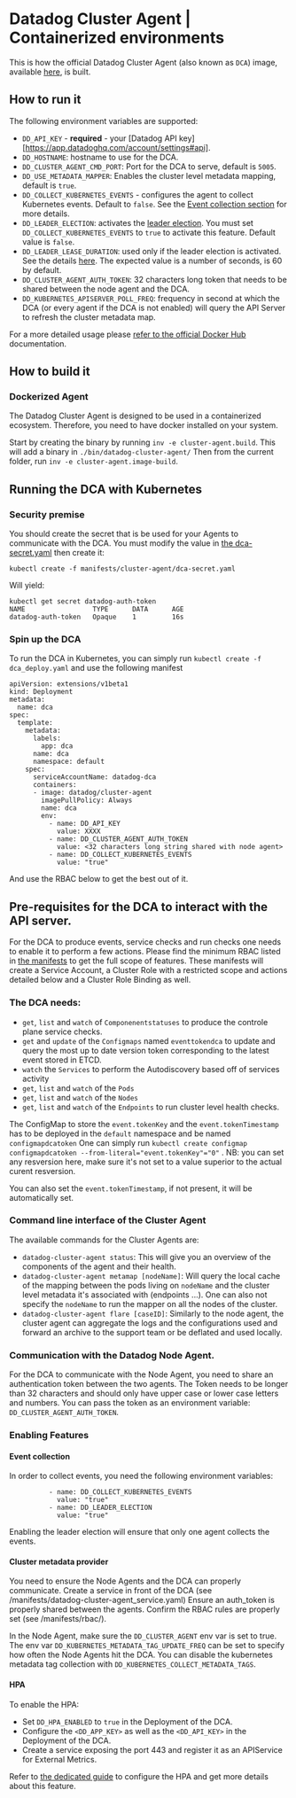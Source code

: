 # Datadog Cluster Agent | Containerized environments 

This is how the official Datadog Cluster Agent (also known as `DCA`) image, available [here](https://hub.docker.com/r/datadog/cluster-agent/), is built.

## How to run it

The following environment variables are supported:

- `DD_API_KEY` - **required** - your [Datadog API key][https://app.datadoghq.com/account/settings#api].
- `DD_HOSTNAME`: hostname to use for the DCA.
- `DD_CLUSTER_AGENT_CMD_PORT`: Port for the DCA to serve, default is `5005`.
- `DD_USE_METADATA_MAPPER`: Enables the cluster level metadata mapping, default is `true`.
- `DD_COLLECT_KUBERNETES_EVENTS` - configures the agent to collect Kubernetes events. Default to `false`. See the [Event collection section](#event-collection) for more details.
- `DD_LEADER_ELECTION`: activates the [leader election](#leader-election). You must set `DD_COLLECT_KUBERNETES_EVENTS` to `true` to activate this feature. Default value is `false`.
- `DD_LEADER_LEASE_DURATION`: used only if the leader election is activated. See the details [here](#leader-election-lease). The expected value is a number of seconds, is 60 by default. 
- `DD_CLUSTER_AGENT_AUTH_TOKEN`: 32 characters long token that needs to be shared between the node agent and the DCA.
- `DD_KUBERNETES_APISERVER_POLL_FREQ`: frequency in second at which the DCA (or every agent if the DCA is not enabled) will query the API Server to refresh the cluster metadata map.

For a more detailed usage please [refer to the official Docker Hub](https://hub.docker.com/r/datadog/cluster-agent/) documentation.

## How to build it

### Dockerized Agent

The Datadog Cluster Agent is designed to be used in a containerized ecosystem.
Therefore, you need to have docker installed on your system.

Start by creating the binary by running `inv -e cluster-agent.build`. This will add a binary in `./bin/datadog-cluster-agent/`
Then from the current folder, run `inv -e cluster-agent.image-build`.

## Running the DCA with Kubernetes

### Security premise
<a name="security-premise"></a>

You should create the secret that is be used for your Agents to communicate with the DCA. 
You must modify the value in [the dca-secret.yaml](/manifests/cluster-agent/dca-secret.yaml) then create it:

`kubectl create -f manifests/cluster-agent/dca-secret.yaml` 

Will yield:

```
kubectl get secret datadog-auth-token
NAME                 TYPE      DATA      AGE
datadog-auth-token   Opaque    1         16s

```

### Spin up the DCA
To run the DCA in Kubernetes, you can simply run `kubectl create -f dca_deploy.yaml` and use the following manifest

```
apiVersion: extensions/v1beta1
kind: Deployment
metadata:
  name: dca
spec:
  template:
    metadata:
      labels:
        app: dca
      name: dca
      namespace: default
    spec:
      serviceAccountName: datadog-dca
      containers:
      - image: datadog/cluster-agent
        imagePullPolicy: Always
        name: dca
        env:
          - name: DD_API_KEY
            value: XXXX
          - name: DD_CLUSTER_AGENT_AUTH_TOKEN
            value: <32 characters long string shared with node agent>
          - name: DD_COLLECT_KUBERNETES_EVENTS
            value: "true"
```
And use the RBAC below to get the best out of it.

## Pre-requisites for the DCA to interact with the API server.

For the DCA to produce events, service checks and run checks one needs to enable it to perform a few actions.
Please find the minimum RBAC listed in [the manifests](/manifests/rbac) to get the full scope of features.
These manifests will create a Service Account, a Cluster Role with a restricted scope and actions detailed below and a Cluster Role Binding as well.

### The DCA needs:

- `get`, `list` and `watch` of `Componenentstatuses` to produce the controle plane service checks.
- `get` and `update` of the `Configmaps` named `eventtokendca` to update and query the most up to date version token corresponding to the latest event stored in ETCD.
- `watch` the `Services` to perform the Autodiscovery based off of services activity
- `get`, `list` and `watch` of the `Pods`
- `get`, `list` and `watch`  of the `Nodes`
- `get`, `list` and `watch`  of the `Endpoints` to run cluster level health checks.

The ConfigMap to store the `event.tokenKey` and the `event.tokenTimestamp` has to be deployed in the `default` namespace and be named `configmapdcatoken`
One can simply run `kubectl create configmap configmapdcatoken --from-literal="event.tokenKey"="0"` .
NB: you can set any resversion here, make sure it's not set to a value superior to the actual curent resversion.

You can also set the `event.tokenTimestamp`, if not present, it will be automatically set.

### Command line interface of the Cluster Agent

The available commands for the Cluster Agents are:
- `datadog-cluster-agent status`: This will give you an overview of the components of the agent and their health.
- `datadog-cluster-agent metamap [nodeName]`: Will query the local cache of the mapping between the pods living on `nodeName`
    and the cluster level metadata it's associated with (endpoints ...).
    One can also not specify the `nodeName` to run the mapper on all the nodes of the cluster.
- `datadog-cluster-agent flare [caseID]`: Similarly to the node agent, the cluster agent can aggregate the logs and the configurations used
    and forward an archive to the support team or be deflated and used locally.


### Communication with the Datadog Node Agent.

For the DCA to communicate with the Node Agent, you need to share an authentication token between the two agents.
The Token needs to be longer than 32 characters and should only have upper case or lower case letters and numbers.
You can pass the token as an environment variable: `DD_CLUSTER_AGENT_AUTH_TOKEN`.

### Enabling Features

#### Event collection

In order to collect events, you need the following environment variables:
```
          - name: DD_COLLECT_KUBERNETES_EVENTS
            value: "true"
          - name: DD_LEADER_ELECTION
            value: "true"
```
Enabling the leader election will ensure that only one agent collects the events.

#### Cluster metadata provider

You need to ensure the Node Agents and the DCA can properly communicate.
Create a service in front of the DCA (see /manifests/datadog-cluster-agent_service.yaml)
Ensure an auth_token is properly shared between the agents.
Confirm the RBAC rules are properly set (see /manifests/rbac/).

In the Node Agent, make sure the `DD_CLUSTER_AGENT` env var is set to true.
The env var `DD_KUBERNETES_METADATA_TAG_UPDATE_FREQ` can be set to specify how often the Node Agents hit the DCA.
You can disable the kubernetes metadata tag collection with `DD_KUBERNETES_COLLECT_METADATA_TAGS`.

#### HPA

To enable the HPA: 
- Set `DD_HPA_ENABLED` to `true` in the Deployment of the DCA.
- Configure the `<DD_APP_KEY>` as well as the `<DD_API_KEY>` in the Deployment of the DCA.
- Create a service exposing the port 443 and register it as an APIService for External Metrics.

Refer to [the dedicated guide](/docs/cluster-agent/HORIZONTAL_POD_AUTOSCALING.md) to configure the HPA and get more details about this feature.
